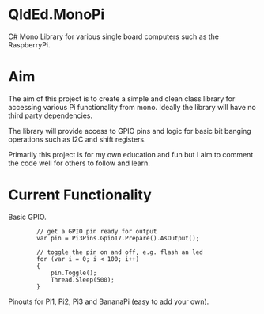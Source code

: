 # QldEd.MonoPi
C# Mono Library for various single board computers such as the RaspberryPi.

# Aim
The aim of this project is to create a simple and clean class library for 
accessing various Pi functionality from mono. Ideally the library will have no
third party dependencies.

The library will provide access to GPIO pins and logic for basic
bit banging operations such as I2C and shift registers.

Primarily this project is for my own education and fun but I aim to comment
the code well for others to follow and learn.

# Current Functionality
Basic GPIO.

            // get a GPIO pin ready for output
            var pin = Pi3Pins.Gpio17.Prepare().AsOutput();
            
            // toggle the pin on and off, e.g. flash an led
            for (var i = 0; i < 100; i++)
            {
                pin.Toggle();
                Thread.Sleep(500);
            }

Pinouts for Pi1, Pi2, Pi3 and BananaPi (easy to add your own).
